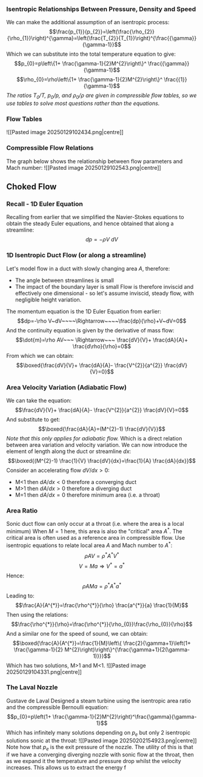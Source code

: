 ### Isentropic Relationships Between Pressure, Density and Speed
We can make the additional assumption of an isentropic process:
$$\frac{p_{1}}{p_{2}}=\left(\frac{\rho_{2}}{\rho_{1}}\right)^{\gamma}=\left(\frac{T_{2}}{T_{1}}\right)^{\frac{{\gamma}}{\gamma-1}}$$
Which we can substitute into the total temperature equation to give:
$$p_{0}=p\left\{1+ \frac{\gamma-1}{2}M^{2}\right\}^ \frac{{\gamma}}{\gamma-1}$$
$$\rho_{0}=\rho\left\{1+ \frac{\gamma-1}{2}M^{2}\right\}^ \frac{{1}}{\gamma-1}$$
*The ratios $T_{0}/T$, $p_{0}/p$, and $\rho_{0}/\rho$ are given in compressible flow tables, so we use tables to solve most questions rather than the equations.*
### Flow Tables
![[Pasted image 20250129102434.png|centre]]
### Compressible Flow Relations
The graph below shows the relationship between flow parameters and Mach number:
![[Pasted image 20250129102543.png|centre]]
## Choked Flow
### Recall - 1D Euler Equation
Recalling from earlier that we simplified the Navier-Stokes equations to obtain the steady Euler equations, and hence obtained that along a streamline:
$$dp=-\rho V~dV$$
### 1D Isentropic Duct Flow (or along a streamline)
Let's model flow in a duct with slowly changing area $A$, therefore:
- The angle between streamlines is small
- The impact of the boundary layer is small
Flow is therefore inviscid and effectively one dimensional - so let's assume inviscid, steady flow, with negligible height variation.

The momentum equation is the 1D Euler Equation from earlier:
$$dp=-\rho V~dV~~~~\Rightarrow~~~~\frac{dp}{\rho}+V~dV=0$$
And the continuity equation is given by the derivative of mass flow:
$$\dot{m}=\rho AV~~~ \Rightarrow~~~ \frac{dV}{V}+ \frac{dA}{A}+ \frac{d\rho}{\rho}=0$$
From which we can obtain:
$$\boxed{\frac{dV}{V}+ \frac{dA}{A}- \frac{V^{2}}{a^{2}} \frac{dV}{V}=0}$$
### Area Velocity Variation (Adiabatic Flow)
We can take the equation:
$$\frac{dV}{V}+ \frac{dA}{A}- \frac{V^{2}}{a^{2}} \frac{dV}{V}=0$$
And substitute to get:
$$\boxed{\frac{dA}{A}=(M^{2}-1) \frac{dV}{V}}$$
*Note that this only applies for adiabatic flow.*
Which is a direct relation between area variation and velocity variation.
We can now introduce the element of length along the duct or streamline $dx$:
$$\boxed{(M^{2}-1) \frac{1}{V} \frac{dV}{dx}=\frac{1}{A} \frac{dA}{dx}}$$
Consider an accelerating flow $dV/dx>0$:
- M<1 then $dA/dx<0$ therefore a converging duct
- M>1 then $dA/dx>0$ therefore a diverging duct
- M=1 then $dA/dx=0$ therefore minimum area (i.e. a throat)
### Area Ratio
Sonic duct flow can only occur at a throat (i.e. where the area is a local minimum)
When $M=1$ here, this area is also the "critical" area $A^{*}$.
The critical area is often used as a reference area in compressible flow.
Use isentropic equations to relate local area $A$ and Mach number to $A^{*}$:
$$\rho A V=\rho^{*}A^{*}V^{*}$$
$$V=Ma\Rightarrow V^{*}=a^{*}$$
Hence:
$$\rho AMa=\rho^{*}A^{*}a^{*}$$
Leading to:
$$\frac{A}{A^{*}}=\frac{\rho^{*}}{\rho} \frac{a^{*}}{a} \frac{1}{M}$$
Then using the relations:
$$\frac{\rho^{*}}{\rho}=\frac{\rho^{*}}{\rho_{0}}\frac{\rho_{0}}{\rho}$$
And a similar one for the speed of sound, we can obtain:
$$\boxed{\frac{A}{A^{*}}=\frac{1}{M}\left\{ \frac{2}{\gamma+1}\left(1+ \frac{\gamma-1}{2} M^{2}\right)\right\}^{\frac{\gamma+1}{2(\gamma-1)}}}$$
Which has two solutions, M>1 and M<1.
![[Pasted image 20250129104331.png|centre]]
### The Laval Nozzle
Gustave de Laval Designed a steam turbine using the isentropic area ratio and the compressible Bernoulli equation:
$$p_{0}=p\left(1+ \frac{\gamma-1}{2}M^{2}\right)^\frac{\gamma}{\gamma-1}$$
Which has infinitely many solutions depending on $p_e$ but only 2 isentropic solutions sonic at the throat:
![[Pasted image 20250202154923.png|centre]]
Note how that $p_{e}$ is the exit pressure of the nozzle.
The utility of this is that if we have a converging diverging nozzle with sonic flow at the throat, then as we expand it the temperature and pressure drop whilst the velocity increases. This allows us to extract the energy f